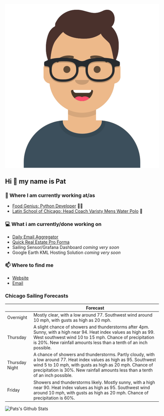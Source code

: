 [![Social banner for p-j-falconer](https://raw.githubusercontent.com/P-J-FALCONER/P-J-FALCONER/master/assets/avataaars.svg)](https://patfalconer.com/)
## Hi :wave: my name is Pat

### 💼 Where I am currently working at/as
- [Food Genius: Python Developer](https://getfoodgenius.com/) 🍔🐍
- [Latin School of Chicago: Head Coach Varisty Mens Water Polo](https://www.latinschool.org/) 🤽


### 💻 What i am currently/done working on
 - [Daily Email Aggregator](https://github.com/P-J-FALCONER/dott_daily_mail)
 - [Quick Real Estate Pro Forma](https://github.com/P-J-FALCONER/henry)
 - Sailing Sensor/Grafana Dashboard *coming very soon*
 - Google Earth KML Hosting Solution *coming very soon*

### 📫 Where to find me
 - [Website](https://patfalconer.com/)
 - [Email](mailto:patrick.j.falconer@gmail.com)


### Chicago Sailing Forecasts
|   | Forecast  |
|---|---|
| Overnight | Mostly clear, with a low around 77. Southwest wind around 10 mph, with gusts as high as 20 mph. |
| Thursday | A slight chance of showers and thunderstorms after 4pm. Sunny, with a high near 94. Heat index values as high as 99. West southwest wind 10 to 15 mph. Chance of precipitation is 20%. New rainfall amounts less than a tenth of an inch possible. |
| Thursday Night | A chance of showers and thunderstorms. Partly cloudy, with a low around 77. Heat index values as high as 95. Southwest wind 5 to 10 mph, with gusts as high as 20 mph. Chance of precipitation is 30%. New rainfall amounts less than a tenth of an inch possible. |
| Friday | Showers and thunderstorms likely. Mostly sunny, with a high near 90. Heat index values as high as 95. Southwest wind around 10 mph, with gusts as high as 20 mph. Chance of precipitation is 60%. |

![Pats's Github Stats](https://github-readme-stats.vercel.app/api?username=p-j-falconer&show_icons=true&theme=radical)
